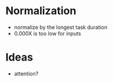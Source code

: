 # Normalization
- normalize by the longest task duration
- 0.000X is too low for inputs

# Ideas
- attention?
